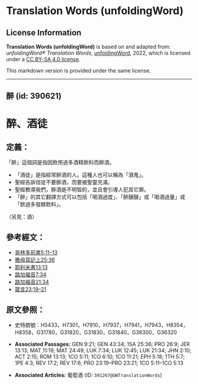 # Translation Words (unfoldingWord)

## License Information

**Translation Words (unfoldingWord)** is based on and adapted from: _unfoldingWord® Translation Words_, [unfoldingWord](https://unfoldingword.org/utw), 2022, which is licensed under a [CC BY-SA 4.0 license](https://creativecommons.org/licenses/by-sa/4.0/legalcode.en).

This markdown version is provided under the same license.



--------------------------------

## 醉 (id: 390621)

醉、酒徒
====

定義：
---

「醉」這個詞是指因飲用過多酒精飲料而醉酒。

* 「酒徒」是指經常醉酒的人。這種人也可以稱為「酒鬼」。
* 聖經告訴信徒不要醉酒，而要被聖靈充滿。
* 聖經教導我們，醉酒是不明智的，並且會引導人犯其它罪。
* 「醉」的其它翻譯方式可以包括「喝酒過度」、「醉醺醺」或「喝酒過量」或「飲過多發酵飲料」。

（另見：酒）

參考經文：
-----

* [哥林多前書5:11–13](https://ref.ly/1Cor5:11-1Cor5:13)
* [撒母耳記上25:36](https://ref.ly/1Sam25:36)
* [耶利米書13:13](https://ref.ly/Jer13:13)
* [路加福音7:34](https://ref.ly/Luke7:34)
* [路加福音21:34](https://ref.ly/Luke21:34)
* [箴言23:19–21](https://ref.ly/Prov23:19-Prov23:21)

原文參照：
-----

* 史特朗號：H5433，H7301，H7910，H7937，H7941，H7943，H8354，H8358，G31780，G31820，G31830，G31840，G36300，G36320

* **Associated Passages:** GEN 9:21; GEN 43:34; 1SA 25:36; PRO 26:9; JER 13:13; MAT 11:19; MAT 24:49; LUK 7:34; LUK 12:45; LUK 21:34; JHN 2:10; ACT 2:15; ROM 13:13; 1CO 5:11; 1CO 6:10; 1CO 11:21; EPH 5:18; 1TH 5:7; 1PE 4:3; REV 17:2; REV 17:6; PRO 23:19–PRO 23:21; 1CO 5:11–1CO 5:13
* **Associated Articles:** 葡萄酒 (ID: `391267@UWTranslationWords`)

